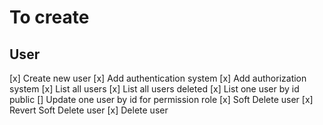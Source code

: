 # To create

## User
[x] Create new user
    [x] Add authentication system
    [x] Add authorization system
[x] List all users
[x] List all users deleted
[x] List one user by id public
[] Update one user by id for permission role
[x] Soft Delete user
[x] Revert Soft Delete user
[x] Delete user